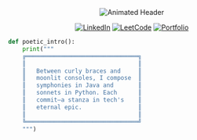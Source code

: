 <!-- 𝗛𝗲𝗮𝗱𝗲𝗿 𝗪𝗶𝘁𝗵 𝗔𝗻𝗶𝗺𝗮𝘁𝗲𝗱 𝗚𝗿𝗮𝗱𝗶𝗲𝗻𝘁 -->
<div align="center">
  <img src="https://readme-typing-svg.demolab.com?font=Poiret+One&size=35&duration=4000&pause=1000&color=FFD700&center=true&vCenter=true&width=800&height=80&lines=✨+Sai+Kavya+Majjiga;🌙+Digital+Poet+~+Algorithm+Artist+~+Cloud+Architect" alt="Animated Header">
</div>

<!-- 𝗣𝗿𝗼𝗳𝗶𝗹𝗲 𝗕𝗮𝗱𝗴𝗲𝘀 𝗪𝗶𝘁𝗵 𝗛𝗼𝘃𝗲𝗿 𝗘𝗳𝗳𝗲𝗰𝘁𝘀 -->
<div align="center">
  
[![LinkedIn](https://img.shields.io/badge/-Let's_Collab_on_a_Digital_Sonnet-0A66C2?style=for-the-badge&logo=linkedin&logoColor=white&labelColor=101010)](https://www.linkedin.com/in/sai-kavya-m-6a76252a7/)
[![LeetCode](https://img.shields.io/badge/-350%2B_Algorithmic_Haikus-FFA116?style=for-the-badge&logo=leetcode&logoColor=black&labelColor=101010)](https://leetcode.com/u/Saikavya_04/)
[![Portfolio](https://img.shields.io/badge/-My_Digital_Manuscript-FF7139?style=for-the-badge&logo=vercel&logoColor=white&labelColor=101010)](https://my-portfolio-three-umber-11.vercel.app/)

</div>

<!-- 𝗜𝗻𝘁𝗿𝗼 𝗪𝗶𝘁𝗵 𝗔𝗦𝗖𝗜𝗜 𝗔𝗿𝘁 -->
```python
def poetic_intro():
    print("""
    ╔════════════════════════════════╗
    ║                                ║
    ║   Between curly braces and     ║
    ║   moonlit consoles, I compose  ║
    ║   symphonies in Java and       ║
    ║   sonnets in Python. Each      ║
    ║   commit—a stanza in tech's    ║
    ║   eternal epic.                ║
    ║                                ║
    ╚════════════════════════════════╝
    """)
